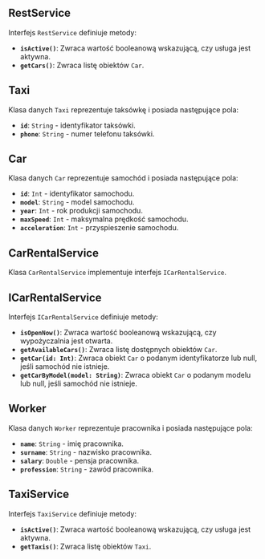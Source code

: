 ## RestService

Interfejs `RestService` definiuje metody:

* **`isActive()`**: Zwraca wartość booleanową wskazującą, czy usługa jest aktywna.
* **`getCars()`**: Zwraca listę obiektów `Car`.


## Taxi

Klasa danych `Taxi` reprezentuje taksówkę i posiada następujące pola:

* **`id`**:  `String` - identyfikator taksówki.
* **`phone`**: `String` - numer telefonu taksówki.

## Car

Klasa danych `Car` reprezentuje samochód i posiada następujące pola:

* **`id`**: `Int` - identyfikator samochodu.
* **`model`**: `String` - model samochodu.
* **`year`**: `Int` - rok produkcji samochodu.
* **`maxSpeed`**: `Int` - maksymalna prędkość samochodu.
* **`acceleration`**: `Int` - przyspieszenie samochodu.

## CarRentalService

Klasa `CarRentalService` implementuje interfejs `ICarRentalService`.

## ICarRentalService

Interfejs `ICarRentalService` definiuje metody:

* **`isOpenNow()`**: Zwraca wartość booleanową wskazującą, czy wypożyczalnia jest otwarta.
* **`getAvailableCars()`**: Zwraca listę dostępnych obiektów `Car`.
* **`getCar(id: Int)`**: Zwraca obiekt `Car` o podanym identyfikatorze lub null, jeśli samochód nie istnieje.
* **`getCarByModel(model: String)`**: Zwraca obiekt `Car` o podanym modelu lub null, jeśli samochód nie istnieje.

## Worker

Klasa danych `Worker` reprezentuje pracownika i posiada następujące pola:

* **`name`**: `String` - imię pracownika.
* **`surname`**: `String` - nazwisko pracownika.
* **`salary`**: `Double` - pensja pracownika.
* **`profession`**: `String` - zawód pracownika.

## TaxiService

Interfejs `TaxiService` definiuje metody:

* **`isActive()`**: Zwraca wartość booleanową wskazującą, czy usługa jest aktywna.
* **`getTaxis()`**: Zwraca listę obiektów `Taxi`.
